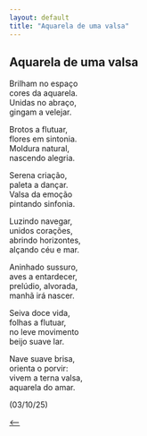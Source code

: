 ```yaml
---
layout: default
title: "Aquarela de uma valsa"
--- 
```


## Aquarela de uma valsa

Brilham no espaço  
cores da aquarela.  
Unidas no abraço,  
gingam a velejar.

Brotos a flutuar,  
flores em sintonia.  
Moldura natural,  
nascendo alegria.

Serena criação,  
paleta a dançar.  
Valsa da emoção  
pintando sinfonia.

Luzindo navegar,  
unidos corações,  
abrindo horizontes,  
alçando céu e mar.

Aninhado sussuro,   
aves a entardecer,  
prelúdio, alvorada,  
manhã irá nascer.

Seiva doce vida,  
folhas a flutuar,  
no leve movimento  
beijo suave lar.

Nave suave brisa,  
orienta o porvir:  
vivem a terna valsa,  
aquarela do amar.

(03/10/25)

[<--](./)